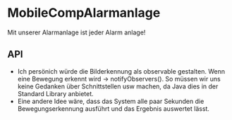 # MobileCompAlarmanlage
Mit unserer Alarmanlage ist jeder Alarm anlage!

## API
* Ich persönich würde die Bilderkennung als observable gestalten. Wenn eine Bewegung erkennt wird -> notifyObservers(). So müssen wir uns keine Gedanken über Schnittstellen usw machen, da Java dies in der Standard Library anbietet. 
* Eine andere Idee wäre, dass das System alle paar Sekunden die Bewegungserkennung ausführt und das Ergebnis auswertet lässt.

